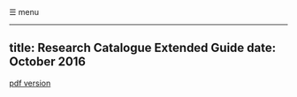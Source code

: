 <div id="menuButton" onclick="openNav()"><span>&#9776; menu</span></div>
<!--
    this has to be added manually to the finished HTML
  <meta name="viewport" content="width=device-width, initial-scale=1.0">
-->

---
title: Research Catalogue Extended Guide
date: October 2016
---

[pdf version](RC-extended-guide.pdf "pdf extended guide pdf version")  



<script>

// this is a little script for the navigation

var isMenuOpen = false; // this is the global that checks if the menu is open.

window.onload = function () {
	init();
}

function init() {
    document.getElementById("menuButton").onclick = function ( ) { 
		isMenuOpen ? closeNav() : openNav();
	};


/*
	var callback = function (e) {
    	var e = window.e || e;

    	console.log('etarget:');
    	console.log(e.target.id);

    	if (e.target.id !== 'TOC') {
        	console.log(e.target);
        	return;
    	}
    }

	if (document.addEventListener) {
    	document.addEventListener('click', callback, false);
    }
	else {
    	document.attachEvent('onclick', callback);
    }
*/
	
	makeLinksCloseNav();
}

function makeLinksCloseNav() { // links should close the navigation
	var links = document.getElementById("TOC").getElementsByTagName("A");
	for (var i = 0;i<links.length;i++) {
		links[i].onclick = function ( ) { closeNav() };
	}
}

function openNav() { // open navigation

	var TOC = document.getElementById("TOC");
    TOC.style.width = "100%";
    //document.getElementsByTagName("BODY")[0].style.display = 'none';

	menuButton.innerHTML = "<span>&times;</span>";
    isMenuOpen = true;
}

function closeNav() {
	menuButton.innerHTML = "<span>&#9776; menu</span>";
	isMenuOpen = false;

	var TOC = document.getElementById("TOC");
    TOC.style.width = "0px";
    //document.getElementsByTagName("BODY")[0].style.display = "default";
}



</script>